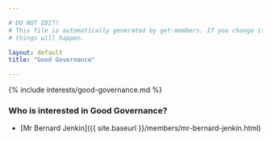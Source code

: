 ```yaml
---

# DO NOT EDIT!
# This file is automatically generated by get-members. If you change it, bad
# things will happen.

layout: default
title: "Good Governance"

---
```


{% include interests/good-governance.md %}

### Who is interested in Good Governance?


* [Mr Bernard Jenkin]({{ site.baseurl }}/members/mr-bernard-jenkin.html)
